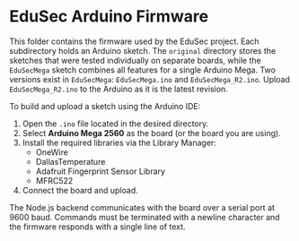 # EduSec Arduino Firmware

This folder contains the firmware used by the EduSec project. Each
subdirectory holds an Arduino sketch. The `original` directory stores the
sketches that were tested individually on separate boards, while the
`EduSecMega` sketch combines all features for a single Arduino Mega.
Two versions exist in `EduSecMega`: `EduSecMega.ino` and `EduSecMega_R2.ino`. Upload `EduSecMega_R2.ino` to the Arduino as it is the latest revision.

To build and upload a sketch using the Arduino IDE:

1. Open the `.ino` file located in the desired directory.
2. Select **Arduino Mega 2560** as the board (or the board you are using).
3. Install the required libraries via the Library Manager:
   - OneWire
   - DallasTemperature
   - Adafruit Fingerprint Sensor Library
   - MFRC522
4. Connect the board and upload.

The Node.js backend communicates with the board over a serial port at 9600
baud. Commands must be terminated with a newline character and the firmware
responds with a single line of text.
